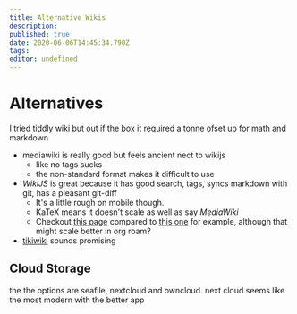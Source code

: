 ```yaml
---
title: Alternative Wikis
description: 
published: true
date: 2020-06-06T14:45:34.790Z
tags: 
editor: undefined
---
```


Alternatives
============

I tried tiddly wiki but out if the box it required a tonne ofset up for
math and markdown

-   mediawiki is really good but feels ancient nect to wikijs
    -   like no tags sucks
    -   the non-standard format makes it difficult to use
-   *WikiJS* is great because it has good search, tags, syncs markdown
    with git, has a pleasant git-diff
    -   It\'s a little rough on mobile though.
    -   KaTeX means it doesn't scale as well as say *MediaWiki*
    - Checkout [this page](http://ryansnotes.org/mediawiki/index.php/Abstract_Algebra) compared to [this one](/University/Abstract-Algebra) for example, although that might scale better in org roam?
-   [tikiwiki](http://doc.tiki.org/Keywords) sounds promising

Cloud Storage
-------------

the the options are seafile, nextcloud and owncloud. next cloud seems
like the most modern with the better app


